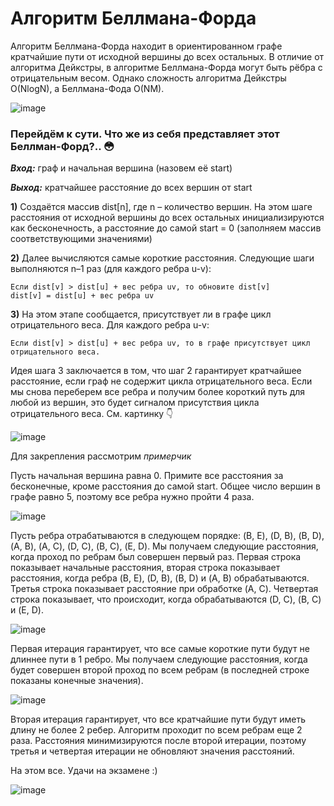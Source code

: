 # Алгоритм Беллмана-Форда 



Алгоритм Беллмана-Форда находит в ориентированном графе кратчайшие пути от исходной вершины до всех остальных. В отличие от алгоритма Дейкстры, в алгоритме Беллмана-Форда могут быть рёбра с отрицательным весом. Однако сложность алгоритма Дейкстры O(NlogN), а Беллмана-Фода O(NM).

![image](https://user-images.githubusercontent.com/101891316/172057311-daf6a349-5b72-4291-bbca-0827f1fcbc19.png)
 
 ### Перейдём к сути. Что же из себя представляет этот Беллман-Форд?.. :flushed:
 

***Вход:*** граф и начальная вершина (назовем её start)

***Выход:*** кратчайшее расстояние до всех вершин от start

**1)** Создаётся массив dist[n], где n – количество вершин. На этом шаге расстояния от исходной вершины до всех остальных инициализируются как бесконечность, а расстояние до самой start = 0 (заполняем массив соответствующими значениями)

**2)** Далее вычисляются самые короткие расстояния. Следующие шаги выполняются n–1 раз (для каждого ребра u-v):
``` 
Если dist[v] > dist[u] + вес ребра uv, то обновите dist[v]
dist[v] = dist[u] + вес ребра uv
```

**3)** На этом этапе сообщается, присутствует ли в графе цикл отрицательного веса. Для каждого ребра u-v:
```
Если dist[v] > dist[u] + вес ребра uv, то в графе присутствует цикл отрицательного веса.
```
Идея шага 3 заключается в том, что шаг 2 гарантирует кратчайшее расстояние, если граф не содержит цикла отрицательного веса. Если мы снова переберем все ребра и получим более короткий путь для любой из вершин, это будет сигналом присутствия цикла отрицательного веса. См. картинку :point_down:

![image](https://user-images.githubusercontent.com/101891316/172057876-677efdad-7849-4daa-8c7d-46310ac68081.png)

Для закрепления рассмотрим _примерчик_ 

Пусть начальная вершина равна 0. Примите все расстояния за бесконечные, кроме расстояния до самой start. Общее число вершин в графе равно 5, поэтому все ребра нужно пройти 4 раза.

![image](https://user-images.githubusercontent.com/101891316/172058119-19d7711e-9e0a-401b-8321-a2be19636677.png)

Пусть ребра отрабатываются в следующем порядке: (B, E), (D, B), (B, D), (A, B), (A, C), (D, C), (B, C), (E, D). Мы получаем следующие расстояния, когда проход по ребрам был совершен первый раз. Первая строка показывает начальные расстояния, вторая строка показывает расстояния, когда ребра (B, E), (D, B), (B, D) и (A, B) обрабатываются. Третья строка показывает расстояние при обработке (A, C). Четвертая строка показывает, что происходит, когда обрабатываются (D, C), (B, C) и (E, D).

![image](https://user-images.githubusercontent.com/101891316/172058192-61baeaf5-16ee-431f-aaa7-435e3fc1aeab.png)

Первая итерация гарантирует, что все самые короткие пути будут не длиннее пути в 1 ребро. Мы получаем следующие расстояния, когда будет совершен второй проход по всем ребрам (в последней строке показаны конечные значения).

![image](https://user-images.githubusercontent.com/101891316/172058227-7341f46b-c8eb-44f9-828f-9b145742673d.png)

Вторая итерация гарантирует, что все кратчайшие пути будут иметь длину не более 2 ребер. Алгоритм проходит по всем ребрам еще 2 раза. Расстояния минимизируются после второй итерации, поэтому третья и четвертая итерации не обновляют значения расстояний.

На этом все. Удачи на экзамене :) 

![image](https://user-images.githubusercontent.com/101891316/172058637-9f15e0dd-7799-4141-9f67-7200f2fd9e6a.png)




